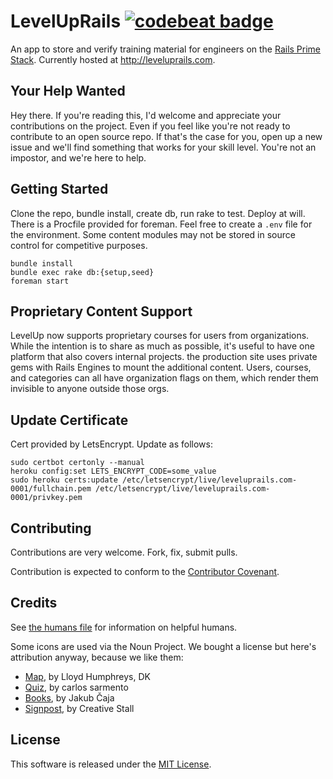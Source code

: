 LevelUpRails [![codebeat badge](https://codebeat.co/badges/db618adb-34dc-48d0-9536-5c18391e89ef)](https://codebeat.co/projects/github-com-jmmastey-level_up)
=========

An app to store and verify training material for engineers on the [Rails Prime Stack](http://words.steveklabnik.com/rails-has-two-default-stacks). Currently hosted at http://leveluprails.com.

Your Help Wanted
---------------
Hey there. If you're reading this, I'd welcome and appreciate your contributions on the project. Even if you feel like you're not ready to contribute to an open source repo. If that's the case for you, open up a new issue and we'll find something that works for your skill level. You're not an impostor, and we're here to help.

Getting Started
---------------

Clone the repo, bundle install, create db, run rake to test. Deploy at will.
There is a Procfile provided for foreman. Feel free to create a `.env` file
for the environment. Some content modules may not be stored in source control
for competitive purposes.

    bundle install
    bundle exec rake db:{setup,seed}
    foreman start

Proprietary Content Support
---------------------------

LevelUp now supports proprietary courses for users from organizations. While the intention is to share as much as possible, it's useful to have one platform that also covers internal projects. the production site uses private gems with Rails Engines to mount the additional content. Users, courses, and categories can all have organization flags on them, which render them invisible to anyone outside those orgs.

Update Certificate
------------------
Cert provided by LetsEncrypt. Update as follows:

    sudo certbot certonly --manual
    heroku config:set LETS_ENCRYPT_CODE=some_value
    sudo heroku certs:update /etc/letsencrypt/live/leveluprails.com-0001/fullchain.pem /etc/letsencrypt/live/leveluprails.com-0001/privkey.pem

Contributing
------------

Contributions are very welcome. Fork, fix, submit pulls.

Contribution is expected to conform to the [Contributor Covenant](https://github.com/jmmastey/level_up/blob/master/CODE_OF_CONDUCT.md).

Credits
-------

See [the humans file](public/humans.txt) for information on helpful humans.

Some icons are used via the Noun Project. We bought a license but here's attribution anyway, because we like them:
- [Map](https://thenounproject.com/term/map/96666/), by Lloyd Humphreys, DK
- [Quiz](https://thenounproject.com/term/quiz/117740/), by carlos sarmento
- [Books](https://thenounproject.com/term/books/137857/), by Jakub Čaja
- [Signpost](https://thenounproject.com/term/signpost/116372/), by Creative Stall

License
-------

This software is released under the [MIT License](https://github.com/jmmastey/level_up/blob/master/MIT-LICENSE).
